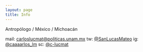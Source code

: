 ```yaml
---
layout: page
title: Info
---
```


Antropólogo / México / Michoacán

mail: <carloslucmat@politicas.unam.mx>
tw: [@SanLucasMateo](https://twitter.com/SanLucasMateo)
ig: [@caaaarlos_lm](https://www.instagram.com/caaaarlos_lm/)
sc: [@c-lucmat](https://soundcloud.com/c-lucmat)